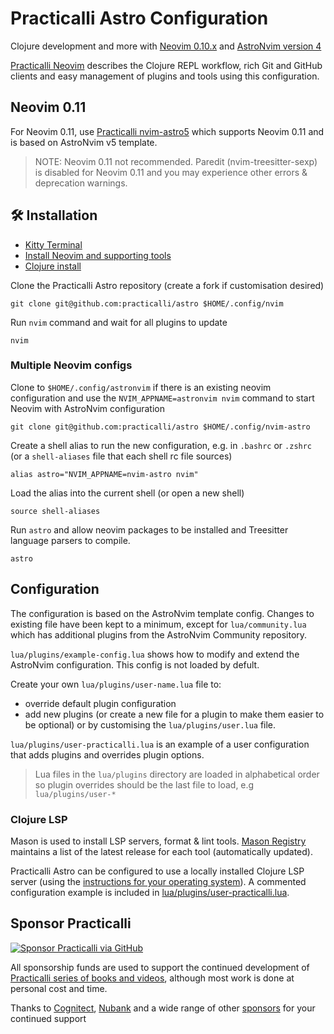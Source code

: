 # Practicalli Astro Configuration

Clojure development and more with [Neovim 0.10.x](https://neovim.org/) and [AstroNvim version 4](https://github.com/AstroNvim/AstroNvim)

[Practicalli Neovim](https://practical.li/neovim/) describes the Clojure REPL workflow, rich Git and GitHub clients and easy management of plugins and tools using this configuration.

## Neovim 0.11

For Neovim 0.11, use [Practicalli nvim-astro5](https://github.com/practicalli/nvim-astro5) which supports Neovim 0.11 and is based on AstroNvim v5 template.

> NOTE: Neovim 0.11 not recommended. Paredit (nvim-treesitter-sexp) is disabled for Neovim 0.11 and you may experience other errors & deprecation warnings.


## 🛠️ Installation

- [Kitty Terminal](https://practical.li/engineering-playbook/command-line/kitty-terminal/)
- [Install Neovim and supporting tools](https://practical.li/neovim/install/neovim/)
- [Clojure install](https://practical.li/clojure/install/)

Clone the Practicalli Astro repository (create a fork if customisation desired)

```shell
git clone git@github.com:practicalli/astro $HOME/.config/nvim
```

Run `nvim` command and wait for all plugins to update

```shell
nvim
```

### Multiple Neovim configs

Clone to `$HOME/.config/astronvim` if there is an existing neovim configuration and use the `NVIM_APPNAME=astronvim nvim` command to start Neovim with AstroNvim configuration

```shell
git clone git@github.com:practicalli/astro $HOME/.config/nvim-astro
```

Create a shell alias to run the new configuration, e.g. in `.bashrc` or `.zshrc` (or a `shell-aliases` file that each shell rc file sources)

```config
alias astro="NVIM_APPNAME=nvim-astro nvim"
```

Load the alias into the current shell (or open a new shell)

```shell
source shell-aliases
```

Run `astro` and allow neovim packages to be installed and Treesitter language parsers to compile.

```shell
astro
```

## Configuration

The configuration is based on the AstroNvim template config.  Changes to existing file have been kept to a minimum, except for `lua/community.lua` which has additional plugins from the AstroNvim Community repository.

`lua/plugins/example-config.lua` shows how to modify and extend the AstroNvim configuration.  This config is not loaded by defult.

Create your own `lua/plugins/user-name.lua` file to:

- override default plugin configuration
- add new plugins (or create a new file for a plugin to make them easier to be optional) or by customising the `lua/plugins/user.lua` file.

`lua/plugins/user-practicalli.lua` is an example of a user configuration that adds plugins and overrides plugin options.

> Lua files in the `lua/plugins` directory are loaded in alphabetical order so plugin overrides should be the last file to load, e.g `lua/plugins/user-*`


### Clojure LSP

Mason is used to install LSP servers, format & lint tools.  [Mason Registry](https://mason-registry.dev/registry/list) maintains a list of the latest release for each tool (automatically updated).

Practicalli Astro can be configured to use a locally installed Clojure LSP server (using the [instructions for your operating system](https://clojure-lsp.io/installation/)).  A commented configuration example is included in [lua/plugins/user-practicalli.lua](https://github.com/practicalli/astro/blob/main/lua/plugins/user-practicalli.lua).


## Sponsor Practicalli

[![Sponsor Practicalli via GitHub](https://raw.githubusercontent.com/practicalli/graphic-design/live/buttons/practicalli-github-sponsors-button.png)](https://github.com/sponsors/practicalli-johnny/)

All sponsorship funds are used to support the continued development of [Practicalli series of books and videos](https://practical.li/), although most work is done at personal cost and time.

Thanks to [Cognitect](https://www.cognitect.com/), [Nubank](https://nubank.com.br/) and a wide range of other [sponsors](https://github.com/sponsors/practicalli-johnny#sponsors) for your continued support
